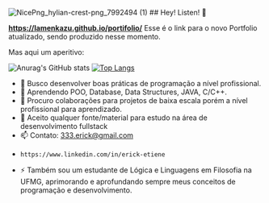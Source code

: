  ![NicePng_hylian-crest-png_7992494 (1)](https://github.com/lamenkazu/lamenkazu/assets/23318318/0dc1ca95-4367-4b24-ab3d-762c4f519648)  ## Hey! Listen! 👋

 

 
**https://lamenkazu.github.io/portifolio/** Esse é o link para o novo Portfolio atualizado, sendo produzido nesse momento.

Mas aqui um aperitivo:


![Anurag's GitHub stats](https://github-readme-stats.vercel.app/api?username=lamenkazu&show_icons=true&theme=synthwave) [![Top Langs](https://github-readme-stats.vercel.app/api/top-langs/?username=lamenkazu&layout=compact)](https://github.com/lamenkazu/github-readme-stats) 
- 🔭 Busco desenvolver boas práticas de programação a nível profissional.
- 🌱 Aprendendo POO, Database, Data Structures, JAVA, C/C++.
- 👯 Procuro colaborações para projetos de baixa escala porém a nível profissional para aprendizado.
- 🤔 Aceito qualquer fonte/material para estudo na área de desenvolvimento fullstack
- 📫 Contato: 333.erick@gmail.com
-     https://www.linkedin.com/in/erick-etiene
- ⚡ Também sou um estudante de Lógica e Linguagens em Filosofia na UFMG, aprimorando e aprofundando sempre meus conceitos de programação e desenvolvimento.





